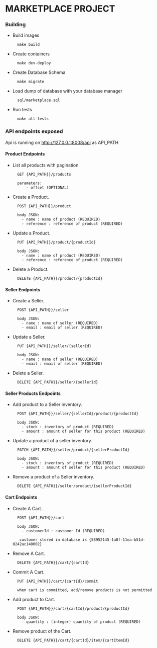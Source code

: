 # MARKETPLACE PROJECT


### Building 

- Build images

        make build
        
- Create containers

        make dev-deploy
        
- Create Database Schema
  
        make migrate   
          
- Load dump of database with your database manager

        sql/marketplace.sql

- Run tests

        make all-tests


### API endpoints exposed  

Api is running on http://127.0.0.1:8008/api as API_PATH

#### Product Endpoints

- List all products with pagination.
        
        GET {API_PATH}}/products
        
        parameters: 
            - offset (OPTIONAL)
            
- Create a Product.

        POST {API_PATH}}/product
            
        body JSON: 
          - name : name of product (REQUIRED)
          - reference : reference of product (REQUIRED)
          
- Update a Product.

        PUT {API_PATH}}/product/{productId}
            
        body JSON: 
          - name : name of product (REQUIRED)
          - reference : reference of product (REQUIRED)
          
- Delete a Product.

        DELETE {API_PATH}}/product/{productId}
          
#### Seller Endpoints
            
- Create a Seller.

        POST {API_PATH}}/seller
            
        body JSON: 
          - name : name of seller (REQUIRED)
          - email : email of seller (REQUIRED)
          
- Update a Seller.

        PUT {API_PATH}}/seller/{sellerId}
            
        body JSON: 
          - name : name of seller (REQUIRED)
          - email : email of seller (REQUIRED)
          
- Delete a Seller.

        DELETE {API_PATH}}/seller/{sellerId}  
        
#### Seller Products Endpoints
            
- Add product to a Seller inventory.

        POST {API_PATH}}/seller/{sellerId}/product/{productId}
            
        body JSON: 
          - stock : inventory of product (REQUIRED)
          - amount : amount of seller for this product (REQUIRED)
          
- Update a product of a seller inventory.

        PATCH {API_PATH}}/seller/product/{sellerProductId}
            
        body JSON: 
          - stock : inventory of product (REQUIRED)
          - amount : amount of seller for this product (REQUIRED)
          
- Remove a product of a Seller inventory.

        DELETE {API_PATH}}/seller/product/{sellerProductId}
        
#### Cart Endpoints

- Create A Cart .

        POST {API_PATH}}/cart
            
        body JSON: 
          - customerId : customer Id (REQUIRED)
          
         customer stored in database is {58952145-1a8f-11ea-b51d-0242ac140002}
          
- Remove A Cart.

        DELETE {API_PATH}}/cart/{cartId}
            
- Commit A Cart.

        PUT {API_PATH}}/cart/{cartId}/commit
        
        when cart is committed, add/remove products is not permitted
        
- Add product to Cart.

        POST {API_PATH}}/cart/{cartId}/product/{productId}
            
        body JSON: 
          - quantity : (integer) quantity of product (REQUIRED)

- Remove product of the Cart.

        DELETE {API_PATH}}/cart/{cartId}/item/{cartItemId}
                    
